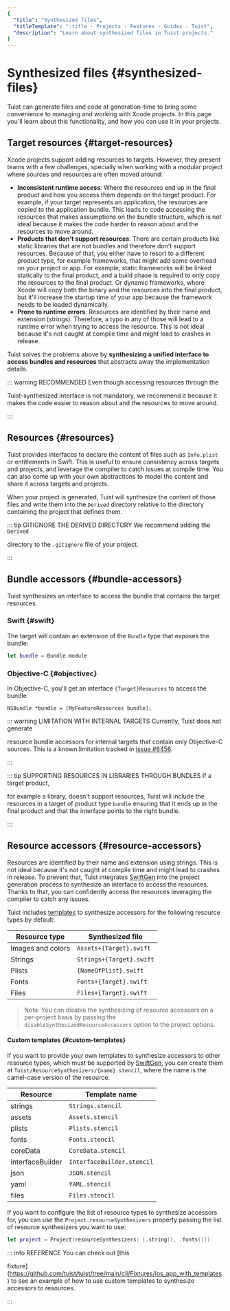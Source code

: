 ```yaml
---
{
  "title": "Synthesized files",
  "titleTemplate": ":title · Projects · Features · Guides · Tuist",
  "description": "Learn about synthesized files in Tuist projects."
}
---
```

# Synthesized files {#synthesized-files}

Tuist can generate files and code at generation-time to bring some convenience
to managing and working with Xcode projects. In this page you'll learn about
this functionality, and how you can use it in your projects.

## Target resources {#target-resources}

Xcode projects support adding resources to targets. However, they present teams
with a few challenges, specially when working with a modular project where
sources and resources are often moved around:

- **Inconsistent runtime access**: Where the resources end up in the final
  product and how you access them depends on the target product. For example, if
  your target represents an application, the resources are copied to the
  application bundle. This leads to code accessing the resources that makes
  assumptions on the bundle structure, which is not ideal because it makes the
  code harder to reason about and the resources to move around.
- **Products that don't support resources**: There are certain products like
  static libraries that are not bundles and therefore don't support resources.
  Because of that, you either have to resort to a different product type, for
  example frameworks, that might add some overhead on your project or app. For
  example, static frameworks will be linked statically to the final product, and
  a build phase is required to only copy the resources to the final product. Or
  dynamic frameworks, where Xcode will copy both the binary and the resources
  into the final product, but it'll increase the startup time of your app
  because the framework needs to be loaded dynamically.
- **Prone to runtime errors**: Resources are identified by their name and
  extension (strings). Therefore, a typo in any of those will lead to a runtime
  error when trying to access the resource. This is not ideal because it's not
  caught at compile time and might lead to crashes in release.

Tuist solves the problems above by **synthesizing a unified interface to access
bundles and resources** that abstracts away the implementation details.

::: warning RECOMMENDED Even though accessing resources through the
<!-- -->
Tuist-synthesized interface is not mandatory, we recommend it because it makes
the code easier to reason about and the resources to move around.
<!-- -->
:::

## Resources {#resources}

Tuist provides interfaces to declare the content of files such as `Info.plist`
or entitlements in Swift. This is useful to ensure consistency across targets
and projects, and leverage the compiler to catch issues at compile time. You can
also come up with your own abstractions to model the content and share it across
targets and projects.

When your project is generated, Tuist will synthesize the content of those files
and write them into the `Derived` directory relative to the directory containing
the project that defines them.

::: tip GITIGNORE THE DERIVED DIRECTORY We recommend adding the `Derived`
<!-- -->
directory to the `.gitignore` file of your project.
<!-- -->
:::

## Bundle accessors {#bundle-accessors}

Tuist synthesizes an interface to access the bundle that contains the target
resources.

### Swift {#swift}

The target will contain an extension of the `Bundle` type that exposes the
bundle:

```swift
let bundle = Bundle.module
```

### Objective-C {#objectivec}

In Objective-C, you'll get an interface `{Target}Resources` to access the
bundle:

```objc
NSBundle *bundle = [MyFeatureResources bundle];
```

::: warning LIMITATION WITH INTERNAL TARGETS Currently, Tuist does not generate
<!-- -->
resource bundle accessors for internal targets that contain only Objective-C
sources. This is a known limitation tracked in [issue
#6456](https://github.com/tuist/tuist/issues/6456).
<!-- -->
:::

::: tip SUPPORTING RESOURCES IN LIBRARIES THROUGH BUNDLES If a target product,
<!-- -->
for example a library, doesn't support resources, Tuist will include the
resources in a target of product type `bundle` ensuring that it ends up in the
final product and that the interface points to the right bundle.
<!-- -->
:::

## Resource accessors {#resource-accessors}

Resources are identified by their name and extension using strings. This is not
ideal because it's not caught at compile time and might lead to crashes in
release. To prevent that, Tuist integrates
[SwiftGen](https://github.com/SwiftGen/SwiftGen) into the project generation
process to synthesize an interface to access the resources. Thanks to that, you
can confidently access the resources leveraging the compiler to catch any
issues.

Tuist includes
[templates](https://github.com/tuist/tuist/tree/main/Sources/TuistGenerator/Templates)
to synthesize accessors for the following resource types by default:

| Resource type     | Synthesized file         |
| ----------------- | ------------------------ |
| Images and colors | `Assets+{Target}.swift`  |
| Strings           | `Strings+{Target}.swift` |
| Plists            | `{NameOfPlist}.swift`    |
| Fonts             | `Fonts+{Target}.swift`   |
| Files             | `Files+{Target}.swift`   |

> Note: You can disable the synthesizing of resource accessors on a per-project
> basis by passing the `disableSynthesizedResourceAccessors` option to the
> project options.

#### Custom templates {#custom-templates}

If you want to provide your own templates to synthesize accessors to other
resource types, which must be supported by
[SwiftGen](https://github.com/SwiftGen/SwiftGen), you can create them at
`Tuist/ResourceSynthesizers/{name}.stencil`, where the name is the camel-case
version of the resource.

| Resource         | Template name              |
| ---------------- | -------------------------- |
| strings          | `Strings.stencil`          |
| assets           | `Assets.stencil`           |
| plists           | `Plists.stencil`           |
| fonts            | `Fonts.stencil`            |
| coreData         | `CoreData.stencil`         |
| interfaceBuilder | `InterfaceBuilder.stencil` |
| json             | `JSON.stencil`             |
| yaml             | `YAML.stencil`             |
| files            | `Files.stencil`            |

If you want to configure the list of resource types to synthesize accessors for,
you can use the `Project.resourceSynthesizers` property passing the list of
resource synthesizers you want to use:

```swift
let project = Project(resourceSynthesizers: [.string(), .fonts()])
```

::: info REFERENCE You can check out [this
<!-- -->
fixture](https://github.com/tuist/tuist/tree/main/cli/Fixtures/ios_app_with_templates)
to see an example of how to use custom templates to synthesize accessors to
resources.
<!-- -->
:::
